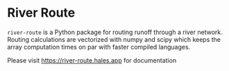 # River Route

`river-route` is a Python package for routing runoff through a river network. Routing calculations are vectorized with
numpy and scipy which keeps the array computation times on par with faster compiled languages.

Please visit https://river-route.hales.app for documentation
